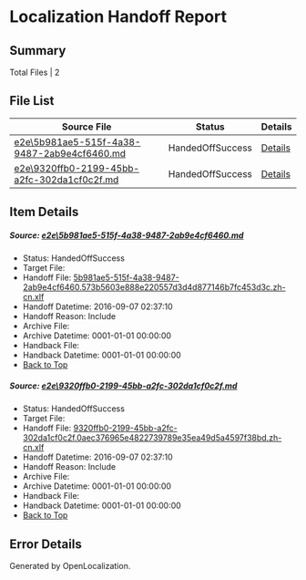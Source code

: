 # <a name='report-top'></a> Localization Handoff Report

## Summary
 Total Files | 2

## File List
 Source File | Status | Details 
 ----------- | ------ | ------- 
 [e2e\5b981ae5-515f-4a38-9487-2ab9e4cf6460.md](https://github.com/OpenLocalizationTestOrg/ol-test0/blob/f3071432098b91668ff28a6564c1d271a857f466/e2e/5b981ae5-515f-4a38-9487-2ab9e4cf6460.md) | HandedOffSuccess | [Details](#5634410866c5fe7bc50676be794e00f049c95d281)
 [e2e\9320ffb0-2199-45bb-a2fc-302da1cf0c2f.md](https://github.com/OpenLocalizationTestOrg/ol-test0/blob/f3071432098b91668ff28a6564c1d271a857f466/e2e/9320ffb0-2199-45bb-a2fc-302da1cf0c2f.md) | HandedOffSuccess | [Details](#890cca1a7f24a9e8f7beb58903261d84673653b62)

## Item Details
##### <a name='5634410866c5fe7bc50676be794e00f049c95d281'></a> Source: [e2e\5b981ae5-515f-4a38-9487-2ab9e4cf6460.md](https://github.com/OpenLocalizationTestOrg/ol-test0/blob/f3071432098b91668ff28a6564c1d271a857f466/e2e/5b981ae5-515f-4a38-9487-2ab9e4cf6460.md)
* Status: HandedOffSuccess
* Target File: 
* Handoff File: [5b981ae5-515f-4a38-9487-2ab9e4cf6460.573b5603e888e220557d3d4d877146b7fc453d3c.zh-cn.xlf](https://github.com/OpenLocalizationTestOrg/ol-test0-handoff/blob/788f3ff0596d687916b42ac4fe8b39534094236a/ol-handoff/OpenLocalizationTestOrg/ol-test0-zhcn/ci/ht/5b981ae5-515f-4a38-9487-2ab9e4cf6460.573b5603e888e220557d3d4d877146b7fc453d3c.zh-cn.xlf)
* Handoff Datetime: 2016-09-07 02:37:10
* Handoff Reason: Include
* Archive File: 
* Archive Datetime: 0001-01-01 00:00:00
* Handback File: 
* Handback Datetime: 0001-01-01 00:00:00
* [Back to Top](#report-top)

##### <a name='890cca1a7f24a9e8f7beb58903261d84673653b62'></a> Source: [e2e\9320ffb0-2199-45bb-a2fc-302da1cf0c2f.md](https://github.com/OpenLocalizationTestOrg/ol-test0/blob/f3071432098b91668ff28a6564c1d271a857f466/e2e/9320ffb0-2199-45bb-a2fc-302da1cf0c2f.md)
* Status: HandedOffSuccess
* Target File: 
* Handoff File: [9320ffb0-2199-45bb-a2fc-302da1cf0c2f.0aec376965e4822739789e35ea49d5a4597f38bd.zh-cn.xlf](https://github.com/OpenLocalizationTestOrg/ol-test0-handoff/blob/788f3ff0596d687916b42ac4fe8b39534094236a/ol-handoff/OpenLocalizationTestOrg/ol-test0-zhcn/ci/ht/9320ffb0-2199-45bb-a2fc-302da1cf0c2f.0aec376965e4822739789e35ea49d5a4597f38bd.zh-cn.xlf)
* Handoff Datetime: 2016-09-07 02:37:10
* Handoff Reason: Include
* Archive File: 
* Archive Datetime: 0001-01-01 00:00:00
* Handback File: 
* Handback Datetime: 0001-01-01 00:00:00
* [Back to Top](#report-top)


## Error Details

Generated by OpenLocalization.

